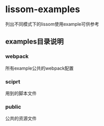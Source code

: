 # lissom-examples
列出不同模式下的lissom使用example可供参考

## examples目录说明

### webpack
所有example公共的webpack配置

### sciprt
用到的脚本文件

### public
公共的资源文件
